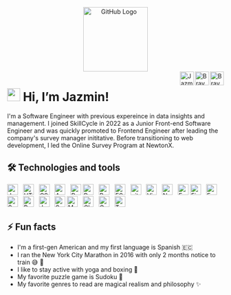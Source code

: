 <div align="center">
<img src="https://github.com/raghavk16/raghavk16/blob/master/octo.gif" alt="GitHub Logo" width="150" height="150" />
</div>

<a href="https://github.com/jazfeijoo">
  <img align="right" alt="Braydon's Github" width="32px" src="https://raw.githubusercontent.com/braydonwang/braydonwang/main/github.svg" />
</a>
<a href="https://www.linkedin.com/in/jazminfeijoo/">
  <img align="right" alt="Braydon's LinkedIn" width="32px" src="https://raw.githubusercontent.com/braydonwang/braydonwang/main/linkedin.svg" />
</a>
<a href="mailto: jazfeijoo@gmail.com">
  <img align="right" alt="Jazmin's Email" width="32px" src="https://raw.githubusercontent.com/braydonwang/braydonwang/main/mail.png" />
</a>

<img src="https://raw.githubusercontent.com/braydonwang/braydonwang/main/wave.gif" width="30px"> Hi, I’m Jazmin!
===============	
<a name="intro"></a>
I'm a Software Engineer with previous expereince in data insights and management. I joined SkillCycle in 2022 as a Junior Front-end Software Engineer and was quickly promoted to Frontend Engineer after leading the company's survey manager inititative. Before transitioning to web development, I led the Online Survey Program at NewtonX. 

## 🛠  Technologies and tools
<a name="tech-tools"></a>
[<img src="https://img.shields.io/badge/JavaScript-282C34?logo=javascript&logoColor=F7DF1E" alt="JavaScript logo" title="JavaScript" height="25" />][tech_tools_anchor]
&nbsp;
[<img src="https://img.shields.io/badge/HTML5-282C34?logo=html5&logoColor=E34F26" alt="HTML5 logo" title="HTML5" height="25" />][tech_tools_anchor]
&nbsp;
[<img src="https://img.shields.io/badge/CSS3-282C34?logo=css3&logoColor=1572B6" alt="CSS3 logo" title="CSS3" height="25" />][tech_tools_anchor]
&nbsp;
[<img src="https://img.shields.io/badge/Android-282C34?logo=android&logoColor=3DDC84" alt="Android logo" title="Android" height="25" />][tech_tools_anchor]
&nbsp;
[<img src="https://img.shields.io/badge/React-282C34?logo=react&logoColor=61DAFB" alt="React Native logo" title="React" height="25" />][tech_tools_anchor]
[<img src="https://img.shields.io/badge/React Native-282C34?logo=react&logoColor=61DAFB" alt="React Native logo" title="React Native" height="25" />][tech_tools_anchor]
&nbsp;
[<img src="https://img.shields.io/badge/Redux-282C34?logo=redux&logoColor=764ABC" alt="Redux logo" title="Redux" height="25" />][tech_tools_anchor]
&nbsp;
[<img src="https://img.shields.io/badge/ESLint-282C34?logo=eslint&logoColor=4B32C3" alt="ESLint logo" title="ESLint" height="25" />][tech_tools_anchor]
&nbsp;
[<img src="https://img.shields.io/badge/git-282C34?logo=git&logoColor=F05032" alt="git logo" title="git" height="25" />][tech_tools_anchor]
&nbsp;
[<img src="https://img.shields.io/badge/VS%20Code-282C34?logo=visual-studio-code&logoColor=007ACC" alt="Visual Studio Code logo" title="Visual Studio Code" height="25" />][tech_tools_anchor]
&nbsp;
[<img src="https://img.shields.io/badge/Node.js-282C34?logo=node.js&logoColor=339933" alt="Node.js logo" title="Node.js" height="25" />][tech_tools_anchor]
&nbsp;
[<img src="https://img.shields.io/badge/Express-282C34?logo=express&logoColor=FFFFFF" alt="Express.js logo" title="Express.js" height="25" />][tech_tools_anchor]
[<img src="https://img.shields.io/badge/Firebase-282C34?logo=firebase&logoColor=FFCA28" alt="Firebase logo" title="Firebase" height="25" />][tech_tools_anchor]
&nbsp;
[<img src="https://img.shields.io/badge/Expo-282C34?logo=expo&logoColor=FFFFFF" alt="Expo logo" title="Expo" height="25" />][tech_tools_anchor]
&nbsp;
[<img src="https://img.shields.io/badge/Sequelize-282C34?logo=sequelize&logoColor=1572B6" alt="Sequelize logo" title="Expo" height="25" />][tech_tools_anchor]
&nbsp;
[<img src="https://img.shields.io/badge/PostgreSQL-282C34?logo=postgresql&logoColor=FFFFFF" alt="PostgreSQL logo" title="PostgreSQL" height="25" />][tech_tools_anchor]
&nbsp;
[<img src="https://img.shields.io/badge/jest-282C34?logo=jest&logoColor=E34F26" alt="Jest logo" title="Jest" height="25" />][tech_tools_anchor]
&nbsp;
[<img src="https://img.shields.io/badge/Supertest-282C34?logo=javascript&logoColor=F05032" alt="Supertest logo" title="Supertest" height="25" />][tech_tools_anchor]
[<img src="https://img.shields.io/badge/Mocha-282C34?logo=mocha&logoColor=#8D6748" alt="Mocha logo" title="Mocha" height="25" />][tech_tools_anchor]
&nbsp;
[<img src="https://img.shields.io/badge/Chai-282C34?logo=chai&logoColor=#FFFFFF" alt="Chai logo" title="Chai" height="25" />][tech_tools_anchor]
&nbsp;
[<img src="https://img.shields.io/badge/Google Vision API-282C34?logo=googlecloud&logoColor=#4285F4" alt="Google Vision API logo" title="Google" height="25" />][tech_tools_anchor]
&nbsp;
[<img src="https://img.shields.io/badge/Twitter Search API-282C34?logo=twitter&logoColor=#1DA1F2" alt="Twitter Search API logo" title="Twitter" height="25" />][tech_tools_anchor]

## ⚡ Fun facts
* I'm a first-gen American and my first language is Spanish 🇪🇨
* I ran the New York City Marathon in 2016 with only 2 months notice to train 😅 🏃‍
* I like to stay active with yoga and boxing 🧘
* My favorite puzzle game is Sudoku 🔢 
* My favorite genres to read are magical realism and philosophy ✨

[tech_tools_anchor]: #intro--

<!--

COMMENTS CAN BE ADDED HERE!

-->
